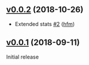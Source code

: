 ## [v0.0.2](https://github.com/hfm/mackerel-plugin-unbound/compare/v0.0.1...v0.0.2) (2018-10-26)

* Extended stats [#2](https://github.com/hfm/mackerel-plugin-unbound/pull/2) ([hfm](https://github.com/hfm))

## [v0.0.1](https://github.com/hfm/mackerel-plugin-unbound/compare/...v0.0.1) (2018-09-11)

Initial release
